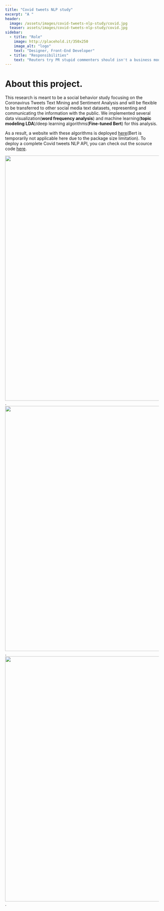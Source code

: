 ```yaml
---
title: "Covid tweets NLP study"
excerpt: "A "
header:
  image: /assets/images/covid-tweets-nlp-study/covid.jpg
  teaser: assets/images/covid-tweets-nlp-study/covid.jpg
sidebar:
  - title: "Role"
    image: http://placehold.it/350x250
    image_alt: "logo"
    text: "Designer, Front-End Developer"
  - title: "Responsibilities"
    text: "Reuters try PR stupid commenters should isn't a business model"
---
```


About this project.
===========
This research is meant to be a social behavior study focusing on the Coronavirus Tweets Text
Mining and Sentiment Analysis and will be flexible to be transferred to other social media text datasets,
representing and communicating the information with the public. We implemented several data visualization(**word frequency analysis**) and machine learning(**topic modeling LDA**)/deep learning algorithms(**Fine-tuned Bert**) for this analysis. 

As a result, a website with these algorithms is deployed [here](https://bis634.herokuapp.com/)(Bert is temporarily not applicable here due to the package size limitation). To deploy a complete Covid tweets NLP API, you can check out the scource code [here]().


<img src="/assets/gif/demo2.gif" width="800" height="800" />.
<img src="/assets/gif/demo3.gif" width="800" height="800" />.
<img src="/assets/gif/bert-tweets.gif" width="800" height="800" />.